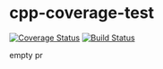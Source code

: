 # cpp-coverage-test
[![Coverage Status](https://coveralls.io/repos/github/hgroenenboom/cpp-coverage-test/badge.svg?branch=main)](https://coveralls.io/github/hgroenenboom/cpp-coverage-test?branch=main)
[![Build Status](https://dev.azure.com/HAROLDGROE/cpp-coverage/_apis/build/status/hgroenenboom.cpp-coverage-test?branchName=main)](https://dev.azure.com/HAROLDGROE/cpp-coverage/_build/latest?definitionId=6&branchName=main)

empty pr
